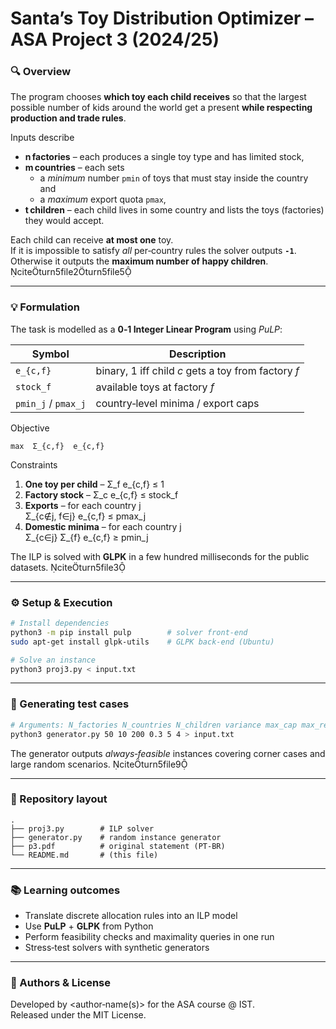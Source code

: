 # Santa’s Toy Distribution Optimizer – ASA Project 3 (2024/25)

### 🔍 Overview
The program chooses **which toy each child receives** so that the largest possible number of kids
around the world get a present **while respecting production and trade rules**.

Inputs describe  
* **n factories** – each produces a single toy type and has limited stock,  
* **m countries** – each sets  
  * a *minimum* number `pmin` of toys that must stay inside the country and  
  * a *maximum* export quota `pmax`,  
* **t children** – each child lives in some country and lists the toys (factories) they would accept.  

Each child can receive **at most one** toy.  
If it is impossible to satisfy *all* per‑country rules the solver outputs **`‑1`**. Otherwise it outputs
the **maximum number of happy children**. citeturn5file2turn5file5

---

### 💡 Formulation
The task is modelled as a **0‑1 Integer Linear Program** using *PuLP*:

| Symbol | Description |
|--------|-------------|
| `e_{c,f}` | binary, 1 iff child *c* gets a toy from factory *f* |
| `stock_f` | available toys at factory *f* |
| `pmin_j` / `pmax_j` | country‑level minima / export caps |

Objective  
```
max  Σ_{c,f}  e_{c,f}
```

Constraints  
1. **One toy per child** – Σ_f e_{c,f} ≤ 1  
2. **Factory stock** – Σ_c e_{c,f} ≤ stock_f  
3. **Exports** – for each country j  
   Σ_{c∉j, f∈j} e_{c,f} ≤ pmax_j  
4. **Domestic minima** – for each country j  
   Σ_{c∈j} Σ_{f} e_{c,f} ≥ pmin_j  

The ILP is solved with **GLPK** in a few hundred milliseconds for the public datasets. citeturn5file3

---

### ⚙️ Setup & Execution
```bash
# Install dependencies
python3 -m pip install pulp        # solver front‑end
sudo apt-get install glpk-utils    # GLPK back‑end (Ubuntu)

# Solve an instance
python3 proj3.py < input.txt
```

---

### 🧪 Generating test cases
```bash
# Arguments: N_factories N_countries N_children variance max_cap max_requests
python3 generator.py 50 10 200 0.3 5 4 > input.txt
```
The generator outputs *always‑feasible* instances covering corner cases and large random
scenarios. citeturn5file9

---

### 📂 Repository layout
```
.
├── proj3.py        # ILP solver
├── generator.py    # random instance generator
├── p3.pdf          # original statement (PT‑BR)
└── README.md       # (this file)
```

---

### 📚 Learning outcomes
* Translate discrete allocation rules into an ILP model  
* Use **PuLP** + **GLPK** from Python  
* Perform feasibility checks and maximality queries in one run  
* Stress‑test solvers with synthetic generators

---

### 📝 Authors & License
Developed by <author‑name(s)> for the ASA course @ IST.  
Released under the MIT License.
